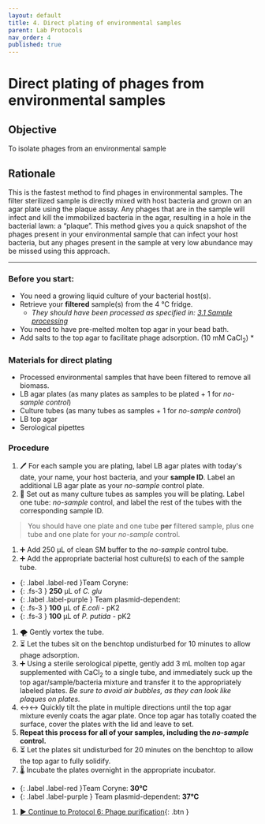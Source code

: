 ```yaml
---
layout: default
title: 4. Direct plating of environmental samples
parent: Lab Protocols
nav_order: 4
published: true
---
```


# Direct plating of phages from environmental samples

## Objective
To isolate phages from an environmental sample

## Rationale
This is the fastest method to find phages in environmental samples. The filter sterilized sample is directly mixed with host bacteria and grown on an agar plate using the plaque assay. Any phages that are in the sample will infect and kill the immobilized bacteria in the agar, resulting in a hole in the bacterial lawn: a “plaque”. This method gives you a quick snapshot of the phages present in your environmental sample that can infect your host bacteria, but any phages present in the sample at very low abundance may be missed using this approach.

---

### Before you start:
- You need a growing liquid culture of your bacterial host(s).
- Retrieve your **filtered** sample(s) from the 4 ℃ fridge.
    + _They should have been processed as specified in:_ [_3.1 Sample processing_](./protocol_03-sampling.html#sample-processing)
- You need to have pre-melted molten top agar in your bead bath.
- Add salts to the top agar to facilitate phage adsorption. (10 mM CaCl<sub>2</sub>) *

### Materials for direct plating
- Processed environmental samples that have been filtered to remove all biomass.
- LB agar plates (as many plates as samples to be plated + 1 for _no-sample control_)
- Culture tubes (as many tubes as samples + 1 for _no-sample control_)
- LB top agar
- Serological pipettes

### Procedure
1. 🖊️ For each sample you are plating, label LB agar plates with today's date, your name, your host bacteria, and your **sample ID**. Label an additional LB agar plate as your _no-sample_ control plate.
1. 🧪 Set out as many culture tubes as samples you will be plating. Label one tube: _no-sample_ control, and label the rest of the tubes with the corresponding sample ID.
> You should have one plate and one tube **per** filtered sample, plus one tube and one plate for your _no-sample_ control.
1. ➕ Add 250 µL of clean SM buffer to the _no-sample_ control tube.
1. ➕ Add the appropriate bacterial host culture(s) to each of the sample tube.
- {: .label .label-red }Team Coryne:
- {: .fs-3 } **250** µL of _C. glu_
- {: .label .label-purple } Team plasmid-dependent: 
- {: .fs-3 } **100** µL of _E.coli_ - pK2
- {: .fs-3 } **100** µL of _P. putida_ - pK2
1. 🌪 Gently vortex the tube.
1. ⏳ Let the tubes sit on the benchtop undisturbed for 10 minutes to allow phage adsorption.
1. ➕ Using a sterile serological pipette, gently add 3 mL molten top agar supplemented with CaCl<sub>2</sub> to a single tube, and immediately suck up the top agar/sample/bacteria mixture and transfer it to the appropriately labeled plates. _Be sure to avoid air bubbles, as they can look like plaques on plates._
1. ↔️↔️ Quickly tilt the plate in multiple directions until the top agar mixture evenly coats the agar plate. Once top agar has totally coated the surface, cover the plates with the lid and leave to set.
1. **Repeat this process for all of your samples, including the _no-sample_ control.**
1. ⏳ Let the plates sit undisturbed for 20 minutes on the benchtop to allow the top agar to fully solidify.
1. 🌡️ Incubate the plates overnight in the appropriate incubator.
- {: .label .label-red }Team Coryne: **30℃**
- {: .label .label-purple } Team plasmid-dependent: **37℃**
1. [▶ Continue to Protocol 6: Phage purification](./protocol_06-purification.html){: .btn }